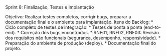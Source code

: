 Sprint 8: Finalização, Testes e Implantação

Objetivo: Realizar testes completos, corrigir bugs, preparar a documentação final e o ambiente para implantação.
 Itens do Backlog:
    * Ciclo completo de testes de integração.
    * Testes de ponta a ponta (end-to-end).
    * Correção dos bugs encontrados.
    * RNF01, RNF02, RNF03: Revisão dos requisitos não funcionais (segurança, desempenho, responsividade).
    * Preparação do ambiente de produção (deploy).
    * Documentação final do projeto.
